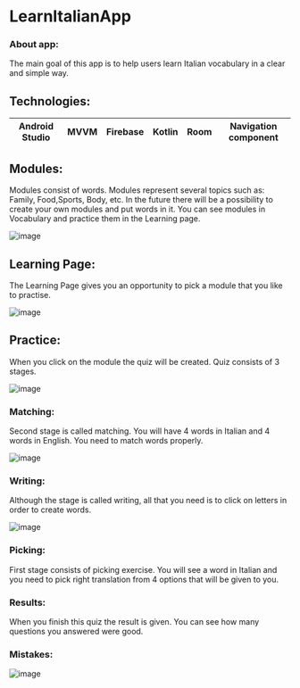 # LearnItalianApp

### About app:
The main goal of this app is to help users learn Italian vocabulary in a clear and simple way.

## Technologies:
| Android Studio | MVVM | Firebase | Kotlin | Room | Navigation component|
| --- | --- | --- | --- | --- | --- |




## Modules:

Modules consist of words. Modules represent several topics such as: Family, Food,Sports, Body, etc.
In the future there will be a possibility to create your own modules and put words in it.
You can see modules in Vocabulary and practice them in the Learning page.

![image](https://user-images.githubusercontent.com/59285334/189658999-9eae92ce-d233-471b-aac5-d3f5821ff9e7.png)



## Learning Page:

The Learning Page gives you an opportunity to pick a module that you like to practise.

![image](https://user-images.githubusercontent.com/59285334/189660446-f9745a77-1b98-4045-bf8c-165449bc1840.png)

## Practice:

When you click on the module the quiz will be created. Quiz consists of 3 stages.




![image](https://user-images.githubusercontent.com/59285334/189659120-37bb647c-887c-46f7-8163-dc87ca5e7695.png)

### Matching:
Second stage is called matching. You will have 4 words in Italian and 4 words in English.
You need to match words properly.

![image](https://user-images.githubusercontent.com/59285334/189659263-21368c48-68fb-44aa-87ad-7eddffed793c.png)


### Writing:

Although the stage is called writing, all that you need is to click on letters in order to create words.

![image](https://user-images.githubusercontent.com/59285334/189659442-ed4fd9a3-2c2a-4f6c-a70b-1f356b61919b.png)



### Picking:
First stage consists of picking exercise. You will see a word in Italian and you need to pick right
translation from 4 options that will be given to you.


### Results:

When you finish this quiz the result is given. You can see how many questions you answered were good.


### Mistakes:

![image](https://user-images.githubusercontent.com/59285334/189659541-5503e2c2-30c5-478a-b517-91dd16b42bb1.png)






